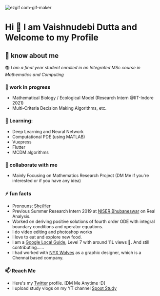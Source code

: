 ![ezgif com-gif-maker](https://user-images.githubusercontent.com/39788520/120531675-85450500-c3fc-11eb-954a-c974afd8e7f0.gif)

# Hi 👋 I am Vaishnudebi Dutta and Welcome to my Profile
 
## 🔮 know about me
📚 _I am a final year student enrolled in an Integrated MSc course in Mathematics and Computing_

### 🔭 work in progress
- Mathematical Biology / Ecological Model (Research Intern @IIT-Indore 2021)
- Multi-Criteria Decision Making Algorithms, etc.

### 🌱 Learning:
- Deep Learning and Neural Network
- Computational PDE (using MATLAB)
- Vuepress
- Flutter
- MCDM algorithms

### 👯 collaborate with me 
- Mainly Focusing on Mathematics Research Project (DM Me if you're interested or if you have any idea)

### ⚡ fun facts
- Pronouns: [She/Her](http://pronoun.is/she)
- Previous Summer Research Intern 2019 at [NISER,Bhubaneswar](http://www.niser.ac.in/sms/) on Real Analysis.
- Worked on deriving positive solutions of fourth order ODE with integral boundary conditions and operator equations.
- I do video editing and photoshop works
- I love to eat and explore new food.
- I am a [Google Local Guide](https://maps.app.goo.gl/a7geJspjtsRiaWcB8), Level 7 with around 11L views 🤯. And still contributing......
- I had worked with [NYX Wolves](https://nyxwolves.com/) as a graphic designer, which is a Chennai based company.

### 📫 Reach Me
- Here's my [Twitter](https://twitter.com/VaishnudebiD) profile. [DM Me Anytime :D]
- I upload study vlogs on my YT channel [Spoot Study](https://www.youtube.com/c/sprootstudy/)
